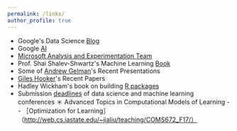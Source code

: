 ```yaml
---
permalink: /links/
author_profile: true
---
```


* Google's Data Science [Blog](http://www.unofficialgoogledatascience.com/)
* Google [AI](https://ai.google/stories/)
* [Microsoft Analysis and Experimentation Team](https://exp-platform.com/)
* Prof. Shai Shalev-Shwartz's Machine Learning [Book](http://www.cs.huji.ac.il/~shais/UnderstandingMachineLearning/copy.html)
* Some of [Andrew Gelman](http://www.stat.columbia.edu/~gelman/presentations/)'s Recent Presentations
* [Giles Hooker](http://faculty.bscb.cornell.edu/~hooker/)'s Recent Papers
* Hadley Wickham's book on building [R packages](http://r-pkgs.had.co.nz/)
* Submission [deadlines](http://lucasmentch.com/links.html) of data science and machine learning conferences
＊ Advanced Topics in Computational Models of Learning -- ［Optimization for Learning］（http://web.cs.iastate.edu/~jialiu/teaching/COMS672_F17/） 


